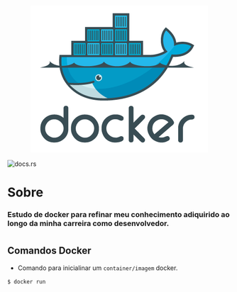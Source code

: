 <div align="center">
    <img src="image/docker-logo.png" alt="docker"/>
</div>

![docs.rs](https://img.shields.io/docsrs/d?label=docker)
# Sobre

### Estudo de docker para refinar meu conhecimento adiquirido ao longo da minha carreira como desenvolvedor.
#

## Comandos Docker

- Comando para inicialinar um `container/imagem` docker.

```
$ docker run
```
